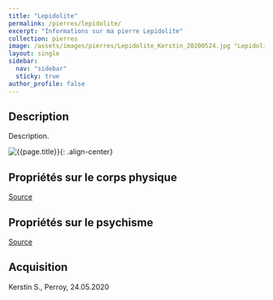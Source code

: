```yaml
---
title: "Lepidolite"
permalink: /pierres/lepidolite/
excerpt: "Informations sur ma pierre Lepidolite"
collection: pierres
image: /assets/images/pierres/Lepidolite_Kerstin_20200524.jpg "Lepidolite"
layout: single
sidebar:
  nav: "sidebar"
  sticky: true
author_profile: false
---
```


## Description
Description.

![{{page.title}}]({{page.image}} "Lepidolite"){: .align-center}


## Propriétés sur le corps physique


[Source](https://)


## Propriétés sur le psychisme


[Source](https://)

## Acquisition
Kerstin S., Perroy, 24.05.2020
